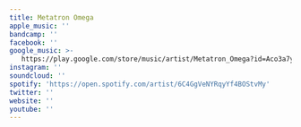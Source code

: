 ```yaml
---
title: Metatron Omega
apple_music: ''
bandcamp: ''
facebook: ''
google_music: >-
   https://play.google.com/store/music/artist/Metatron_Omega?id=Aco3a7yxltjahunb2qq6evciaoy
instagram: ''
soundcloud: ''
spotify: 'https://open.spotify.com/artist/6C4GgVeNYRqyYf4BOStvMy'
twitter: ''
website: ''
youtube: ''
---
```

